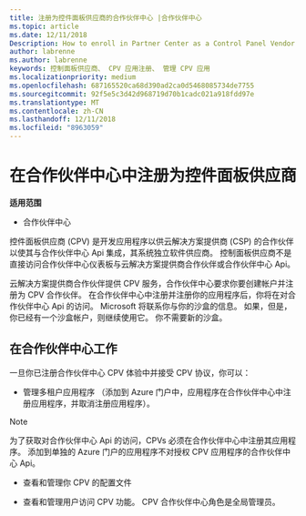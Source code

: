 ```yaml
---
title: 注册为控件面板供应商的合作伙伴中心 |合作伙伴中心
ms.topic: article
ms.date: 12/11/2018
Description: How to enroll in Partner Center as a Control Panel Vendor
author: labrenne
ms.author: labrenne
keywords: 控制面板供应商、 CPV 应用注册、 管理 CPV 应用
ms.localizationpriority: medium
ms.openlocfilehash: 687165520ca68d390ad2ca0d5468085734de7755
ms.sourcegitcommit: 92f5e5c3d42d968719d70b1cadc021a918fdd97e
ms.translationtype: MT
ms.contentlocale: zh-CN
ms.lasthandoff: 12/11/2018
ms.locfileid: "8963059"
---
```

# <a name="enroll-in-partner-center-as-a-control-panel-vendor"></a>在合作伙伴中心中注册为控件面板供应商

**适用范围**

- 合作伙伴中心

控件面板供应商 (CPV) 是开发应用程序以供云解决方案提供商 (CSP) 的合作伙伴以使其与合作伙伴中心 Api 集成，其系统独立软件供应商。 控制面板供应商不是直接访问合作伙伴中心仪表板与云解决方案提供商合作伙伴或合作伙伴中心 Api。

云解决方案提供商合作伙伴提供 CPV 服务，合作伙伴中心要求你要创建帐户并注册为 CPV 合作伙伴。 在合作伙伴中心中注册并注册你的应用程序后，你将在对合作伙伴中心 Api 的访问。  Microsoft 将联系你与你的沙盒的信息。 如果，但是，你已经有一个沙盒帐户，则继续使用它。 你不需要新的沙盒。 


## <a name="working-in-partner-center"></a>在合作伙伴中心工作
一旦你已注册合作伙伴中心 CPV 体验中并接受 CPV 协议，你可以：

- 管理多租户应用程序 （添加到 Azure 门户中，应用程序在合作伙伴中心中注册应用程序，并取消注册应用程序）。

>[!Note] 
>为了获取对合作伙伴中心 Api 的访问，CPVs 必须在合作伙伴中心中注册其应用程序。 添加到单独的 Azure 门户的应用程序不对授权 CPV 应用程序的合作伙伴中心 Api。

- 查看和管理你 CPV 的配置文件 

- 查看和管理用户访问 CPV 功能。 CPV 合作伙伴中心角色是全局管理员。


